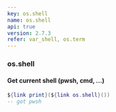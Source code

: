 ```yaml
---
key: os.shell
name: os.shell
api: true
version: 2.7.3
refer: var_shell, os.term
---
```


### os.shell

#### Get current shell (pwsh, cmd, ...)

```lua
${link print}(${link os.shell}())
-- got pwsh
```
